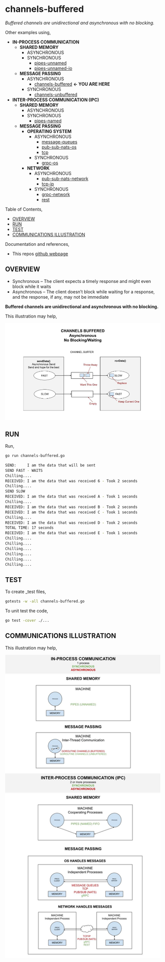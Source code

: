 # channels-buffered

_Buffered channels are unidirectional and asynchronous with no blocking._

Other examples using,

* **IN-PROCESS COMMUNICATION**
  * **SHARED MEMORY**
    * ASYNCHRONOUS
    * SYNCHRONOUS
      * [pipes-unnamed](https://github.com/JeffDeCola/my-go-examples/tree/master/in-process-communication/shared-memory/synchronous/pipes-unnamed)
      * [pipes-unnamed-io](https://github.com/JeffDeCola/my-go-examples/tree/master/in-process-communication/shared-memory/synchronous/pipes-unnamed-io)
  * **MESSAGE PASSING**
    * ASYNCHRONOUS
      * [channels-buffered](https://github.com/JeffDeCola/my-go-examples/tree/master/in-process-communication/message-passing/asynchronous/channels-buffered)
        **<- YOU ARE HERE**
    * SYNCHRONOUS
      * [channels-unbuffered](https://github.com/JeffDeCola/my-go-examples/tree/master/in-process-communication/message-passing/synchronous/channels-unbuffered)
* **INTER-PROCESS COMMUNICATION (IPC)**
  * **SHARED MEMORY**
    * ASYNCHRONOUS
    * SYNCHRONOUS
      * [pipes-named](https://github.com/JeffDeCola/my-go-examples/tree/master/inter-process-communication-ipc/shared-memory/synchronous/pipes-named)
  * **MESSAGE PASSING**
    * **OPERATING SYSTEM**
      * ASYNCHRONOUS
        * [message-queues](https://github.com/JeffDeCola/my-go-examples/tree/master/inter-process-communication-ipc/message-passing/operating-system/asynchronous/message-queues)
        * [pub-sub-nats-os](https://github.com/JeffDeCola/my-go-examples/tree/master/inter-process-communication-ipc/message-passing/operating-system/asynchronous/pub-sub-nats-os)
        * [tcp](https://github.com/JeffDeCola/my-go-examples/tree/master/inter-process-communication-ipc/message-passing/operating-system/asynchronous/tcp)
      * SYNCHRONOUS
        * [grpc-os](https://github.com/JeffDeCola/my-go-examples/tree/master/inter-process-communication-ipc/message-passing/operating-system/synchronous/grpc-os)
    * **NETWORK**
      * ASYNCHRONOUS
        * [pub-sub-nats-network](https://github.com/JeffDeCola/my-go-examples/tree/master/inter-process-communication-ipc/message-passing/network/asynchronous/pub-sub-nats-network)
        * [tcp-ip](https://github.com/JeffDeCola/my-go-examples/tree/master/inter-process-communication-ipc/message-passing/network/asynchronous/tcp-ip)
      * SYNCHRONOUS
        * [grpc-network](https://github.com/JeffDeCola/my-go-examples/tree/master/inter-process-communication-ipc/message-passing/network/synchronous/grpc-network)
        * [rest](https://github.com/JeffDeCola/my-go-examples/tree/master/inter-process-communication-ipc/message-passing/network/synchronous/rest)

Table of Contents,

* [OVERVIEW](https://github.com/JeffDeCola/my-go-examples/tree/master/in-process-communication/message-passing/asynchronous/channels-buffered#overview)
* [RUN](https://github.com/JeffDeCola/my-go-examples/tree/master/in-process-communication/message-passing/asynchronous/channels-buffered#run)
* [TEST](https://github.com/JeffDeCola/my-go-examples/tree/master/in-process-communication/message-passing/asynchronous/channels-buffered#test)
* [COMMUNICATIONS ILLUSTRATION](https://github.com/JeffDeCola/my-go-examples/tree/master/in-process-communication/message-passing/asynchronous/channels-buffered#communications-illustration)

Documentation and references,

* This repos [github webpage](https://jeffdecola.github.io/my-go-examples/)

## OVERVIEW

* Synchronous – The client expects a timely response and might
  even block while it waits
* Asynchronous – The client doesn’t block while waiting for a response,
  and the response, if any, may not be immediate

**Buffered channels are unidirectional and asynchronous with no blocking.**

This illustration  may help,

![IMAGE - channels-buffered.jpg - IMAGE](../../../../docs/pics/in-process-communication/channels-buffered.jpg)

## RUN

Run,

```bash
go run channels-buffered.go
```

```bash
SEND:     I am the data that will be sent 
SEND FAST - WAITS
Chilling....
RECEIVED: I am the data that was received 6 - Took 2 seconds 
Chilling....
SEND SLOW
RECEIVED: I am the data that was received A - Took 1 seconds 
Chilling....
RECEIVED: I am the data that was received B - Took 2 seconds 
RECEIVED: I am the data that was received C - Took 1 seconds 
Chilling....
RECEIVED: I am the data that was received D - Took 2 seconds 
TOTAL TIME: 17 seconds
RECEIVED: I am the data that was received E - Took 1 seconds 
Chilling....
Chilling....
Chilling....
Chilling....
Chilling....
Chilling....
```

## TEST

To create _test files,

```bash
gotests -w -all channels-buffered.go
```

To unit test the code,

```bash
go test -cover ./... 
```

## COMMUNICATIONS ILLUSTRATION

This illustration may help,

![IMAGE - communications-overview.jpg - IMAGE](../../../../docs/pics/in-process-communication/communications-overview.jpg)
